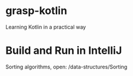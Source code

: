 # grasp-kotlin
Learning Kotlin in a practical way

# Build and Run in IntelliJ
Sorting algorithms, open: /data-structures/Sorting